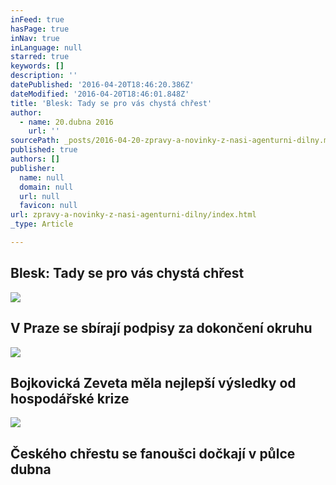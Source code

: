 ```yaml
---
inFeed: true
hasPage: true
inNav: true
inLanguage: null
starred: true
keywords: []
description: ''
datePublished: '2016-04-20T18:46:20.386Z'
dateModified: '2016-04-20T18:46:01.848Z'
title: 'Blesk: Tady se pro vás chystá chřest'
author:
  - name: 20.dubna 2016
    url: ''
sourcePath: _posts/2016-04-20-zpravy-a-novinky-z-nasi-agenturni-dilny.md
published: true
authors: []
publisher:
  name: null
  domain: null
  url: null
  favicon: null
url: zpravy-a-novinky-z-nasi-agenturni-dilny/index.html
_type: Article

---
```

## Blesk: Tady se pro vás chystá chřest
![](https://the-grid-user-content.s3-us-west-2.amazonaws.com/3e7b5013-e4d2-4892-a956-eb65973eb23f.jpg)

## V Praze se sbírají podpisy za dokončení okruhu
![](https://the-grid-user-content.s3-us-west-2.amazonaws.com/9018a3eb-cf6c-44ef-aa31-133632dc16ab.jpg)

## Bojkovická Zeveta měla nejlepší výsledky od hospodářské krize
![](https://the-grid-user-content.s3-us-west-2.amazonaws.com/540f53c1-38c3-4f8b-99f3-19d902895ffc.jpg)

## Českého chřestu se fanoušci dočkají v půlce dubna